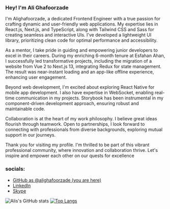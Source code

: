 ### Hey! I'm __Ali Ghafoorzade__

I'm Alighafoorzade, a dedicated Frontend Engineer with a true passion for crafting dynamic and user-friendly web applications. My expertise lies in React.js, Next.js, and TypeScript, along with Tailwind CSS and Sass for creating seamless and interactive UIs. I've developed a lightweight UI library, prioritizing clean code for optimal performance and accessibility.

As a mentor, I take pride in guiding and empowering junior developers to excel in their careers. During my enriching 6-month tenure at Esfahan Ahan, I successfully led transformative projects, including the migration of a website from Vue 2 to Next.js 13, integrating Redux for state management. The result was near-instant loading and an app-like offline experience, enhancing user engagement.

Beyond web development, I'm excited about exploring React Native for mobile app development. I also have expertise in WebSocket, enabling real-time communication in my projects. Storybook has been instrumental in my component-driven development approach, ensuring robust and maintainable code.

Collaboration is at the heart of my work philosophy. I believe great ideas flourish through teamwork. Open to partnerships, I look forward to connecting with professionals from diverse backgrounds, exploring mutual support in our journeys.

Thank you for visiting my profile. I'm thrilled to be part of this vibrant professional community, where innovation and collaboration thrive. Let's inspire and empower each other on our quests for excellence

### socials:

* [GitHub as @alighafoorzade (you are here)](https://github.com/alighafoorzade)
* [LinkedIn](https://linkedin.com/in/ali-ghafoorzade/)
* [Skype](https://join.skype.com/invite/dFQFGEvBmA61)

![Alis's GitHub stats](https://github-readme-stats.vercel.app/api?username=alighafoorzade&show=reviews,discussions_started,discussions_answered,prs_merged,prs_merged_percentage)
[![Top Langs](https://github-readme-stats.vercel.app/api/top-langs/?username=alighafoorzade&theme=transparent)](https://github.com/anuraghazra/github-readme-stats)
